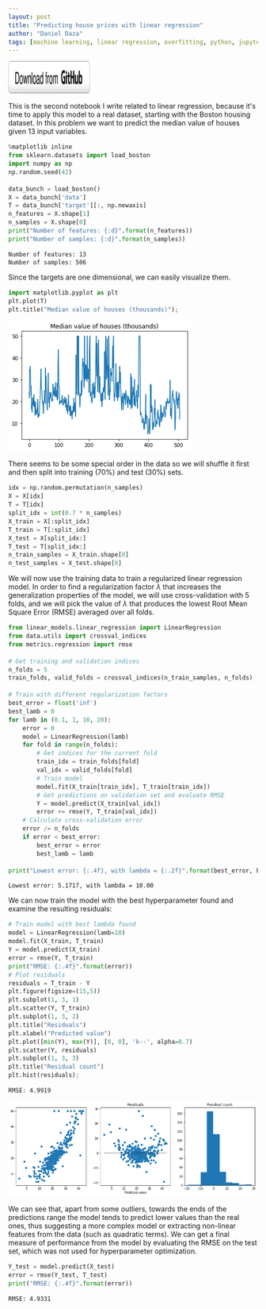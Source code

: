 ```yaml
---
layout: post
title: "Predicting house prices with linear regression"
author: "Daniel Daza"
tags: [machine learning, linear regression, overfitting, python, jupyter, notebook]
---
```

<script type="text/x-mathjax-config">
MathJax.Hub.Config({
  tex2jax: {inlineMath: [['$','$']]}
});
</script>
<a href="https://github.com/dfdazac/machine-learning-1/blob/master/02-lr_housing.ipynb" target="_blank"><img src="assets/img/github_button.png" alt="Download from GitHub" width="165" height="65"></a>

This is the second notebook I write related to linear regression, because it's time to apply this model to a real dataset, starting with the Boston housing dataset. In this problem we want to predict the median value of houses given 13 input variables.


```python
%matplotlib inline
from sklearn.datasets import load_boston
import numpy as np
np.random.seed(42)

data_bunch = load_boston()
X = data_bunch['data']
T = data_bunch['target'][:, np.newaxis]
n_features = X.shape[1]
n_samples = X.shape[0]
print("Number of features: {:d}".format(n_features))
print("Number of samples: {:d}".format(n_samples))
```

    Number of features: 13
    Number of samples: 506


Since the targets are one dimensional, we can easily visualize them.


```python
import matplotlib.pyplot as plt
plt.plot(T)
plt.title("Median value of houses (thousands)");
```


![png](assets/img/02-lr_housing_files/02-lr_housing_3_0.png)


There seems to be some special order in the data so we will shuffle it first and then split into training (70%) and test (30%) sets.


```python
idx = np.random.permutation(n_samples)
X = X[idx]
T = T[idx]
split_idx = int(0.7 * n_samples)
X_train = X[:split_idx]
T_train = T[:split_idx]
X_test = X[split_idx:]
T_test = T[split_idx:]
n_train_samples = X_train.shape[0]
n_test_samples = X_test.shape[0]
```

We will now use the training data to train a regularized linear regression model. In order to find a regularization factor $\lambda$ that increases the generalization properties of the model, we will use cross-validation with 5 folds, and we will pick the value of $\lambda$ that produces the lowest Root Mean Square Error (RMSE) averaged over all folds.


```python
from linear_models.linear_regression import LinearRegression
from data.utils import crossval_indices
from metrics.regression import rmse

# Get training and validation indices
n_folds = 5
train_folds, valid_folds = crossval_indices(n_train_samples, n_folds)

# Train with different regularization factors
best_error = float('inf')
best_lamb = 0
for lamb in (0.1, 1, 10, 20):
    error = 0
    model = LinearRegression(lamb)
    for fold in range(n_folds):
        # Get indices for the current fold
        train_idx = train_folds[fold]
        val_idx = valid_folds[fold]
        # Train model
        model.fit(X_train[train_idx], T_train[train_idx])
        # Get predictions on validation set and evaluate RMSE
        Y = model.predict(X_train[val_idx])        
        error += rmse(Y, T_train[val_idx])
    # Calculate cross-validation error
    error /= n_folds
    if error < best_error:
        best_error = error
        best_lamb = lamb

print("Lowest error: {:.4f}, with lambda = {:.2f}".format(best_error, best_lamb))
```

    Lowest error: 5.1717, with lambda = 10.00


We can now train the model with the best hyperparameter found and examine the resulting residuals:


```python
# Train model with best lambda found
model = LinearRegression(lamb=10)
model.fit(X_train, T_train)
Y = model.predict(X_train)
error = rmse(Y, T_train)
print("RMSE: {:.4f}".format(error))
# Plot residuals
residuals = T_train - Y
plt.figure(figsize=(15,5))
plt.subplot(1, 3, 1)
plt.scatter(Y, T_train)
plt.subplot(1, 3, 2)
plt.title("Residuals")
plt.xlabel("Predicted value")
plt.plot([min(Y), max(Y)], [0, 0], 'k--', alpha=0.7)
plt.scatter(Y, residuals)
plt.subplot(1, 3, 3)
plt.title("Residual count")
plt.hist(residuals);
```

    RMSE: 4.9919



![png](assets/img/02-lr_housing_files/02-lr_housing_9_1.png)


We can see that, apart from some outliers, towards the ends of the predictions range the model tends to predict lower values than the real ones, thus suggesting a more complex model or extracting non-linear features from the data (such as quadratic terms).
We can get a final measure of performance from the model by evaluating the RMSE on the test set, which was not used for hyperparameter optimization.


```python
Y_test = model.predict(X_test)
error = rmse(Y_test, T_test)
print("RMSE: {:.4f}".format(error))
```

    RMSE: 4.9331
